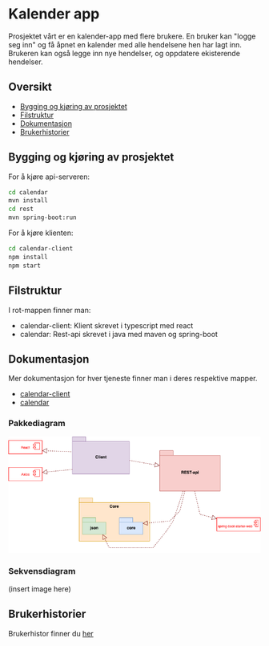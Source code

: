 # Kalender app

Prosjektet vårt er en kalender-app med flere brukere. En bruker kan "logge seg inn" og få åpnet en kalender med alle hendelsene hen har lagt inn. Brukeren kan også legge inn nye hendelser, og oppdatere ekisterende hendelser.

## Oversikt

- [Bygging og kjøring av prosjektet](#bygging-og-kjøring-av-prosjektet)
- [Filstruktur](#filstruktur)
- [Dokumentasjon](#dokumentasjon)
- [Brukerhistorier](#brukerhistorier)

## Bygging og kjøring av prosjektet

For å kjøre api-serveren:

```bash
cd calendar
mvn install
cd rest
mvn spring-boot:run
```

For å kjøre klienten:

```bash
cd calendar-client
npm install
npm start
```

## Filstruktur

I rot-mappen finner man:

- calendar-client: Klient skrevet i typescript med react
- calendar: Rest-api skrevet i java med maven og spring-boot

## Dokumentasjon

Mer dokumentasjon for hver tjeneste finner man i deres respektive mapper.

- [calendar-client](./calendar-client/README.md)
- [calendar](./calendar/README.md)

### Pakkediagram

![Pakkediagram](./docs/resources/package_diagram.png)

### Sekvensdiagram

(insert image here)

## Brukerhistorier

Brukerhistor finner du [her](./docs/resources/brukerhistorier.md)
